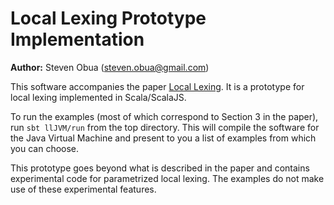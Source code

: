 # Local Lexing Prototype Implementation

**Author:** Steven Obua (steven.obua@gmail.com)

This software accompanies the paper [Local Lexing](http://www.proofpeer.net/papers/locallexing). It is a prototype for local lexing implemented in Scala/ScalaJS. 

To run the examples (most of which correspond to Section 3 in the paper), run `sbt llJVM/run` from the top directory. This will compile the software for the Java Virtual Machine and present to you a list of examples from which you can choose. 

This prototype goes beyond what is described in the paper and contains experimental code for parametrized local lexing. The examples do not make use of these experimental features.
